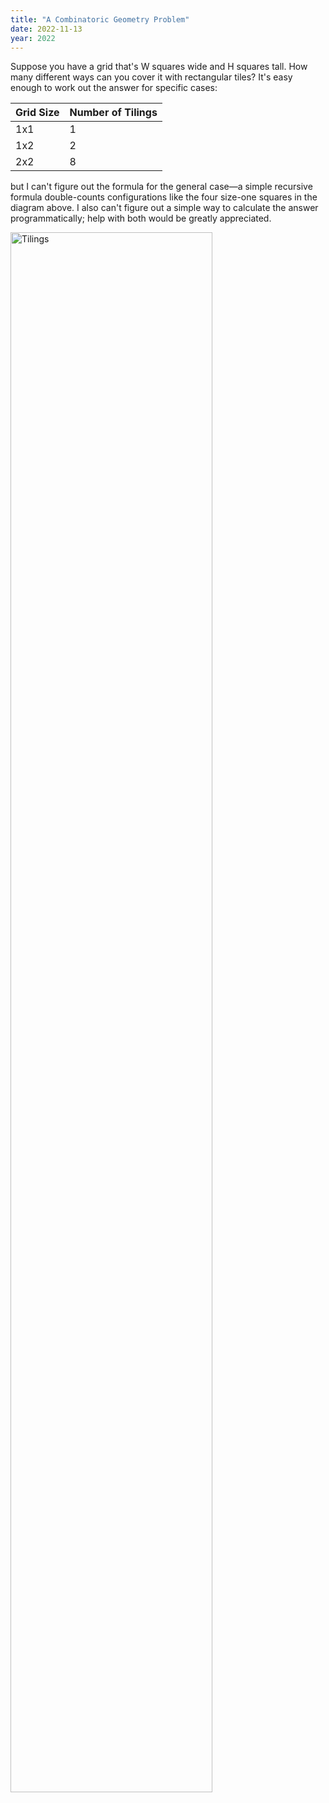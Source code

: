 ```yaml
---
title: "A Combinatoric Geometry Problem"
date: 2022-11-13
year: 2022
---
```


Suppose you have a grid that's W squares wide and H squares tall.
How many different ways can you cover it with rectangular tiles?
It's easy enough to work out the answer for specific cases:

| Grid Size | Number of Tilings |
| --------- | ----------------- |
| 1x1       | 1                 |
| 1x2       | 2                 |
| 2x2       | 8                 |

but I can't figure out the formula for the general case—a simple recursive formula
double-counts configurations like the four size-one squares in the diagram above.
I also can't figure out a simple way to calculate the answer programmatically;
help with both would be greatly appreciated.

<img src="{{'/files/2022/combinatorics.svg' | relative_url}}" alt="Tilings" width="80%" />
